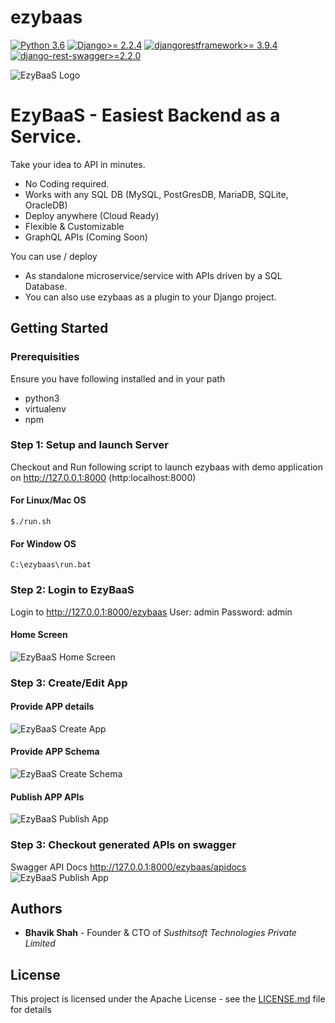 # ezybaas

[![Python 3.6](https://img.shields.io/badge/python-3.6-blue.svg)](https://www.python.org/downloads/release/python-360/)
[![Django>= 2.2.4](https://img.shields.io/badge/django-2.2.4-blue.svg)](https://www.djangoproject.com/download/)
[![djangorestframework>= 3.9.4](https://img.shields.io/badge/djangorestframework-3.9.4-blue.svg)](https://www.django-rest-framework.org/)
[![django-rest-swagger>=2.2.0](https://img.shields.io/badge/djangorestswagger-2.2.0-blue.svg)](https://django-rest-swagger.readthedocs.io/en/latest/)

![EzyBaaS Logo](https://github.com/bhavik1st/ezybaas/blob/master/core/ezybaas/docs/images/brand/logo.png?raw=true)

# EzyBaaS - Easiest Backend as a Service.

Take your idea to API in minutes.
* No Coding required. 
* Works with any SQL DB (MySQL, PostGresDB, MariaDB, SQLite, OracleDB)
* Deploy anywhere (Cloud Ready) 
* Flexible & Customizable 
* GraphQL APIs (Coming Soon)

You can use / deploy 
* As standalone microservice/service with APIs driven by a SQL Database.
* You can also use ezybaas as a plugin to your Django project.

## Getting Started

### Prerequisities
Ensure you have following installed and in your path
* python3
* virtualenv
* npm 

### Step 1: Setup and launch Server
Checkout and 
Run following script to launch ezybaas with demo application on http://127.0.0.1:8000 (http:localhost:8000)

#### For Linux/Mac OS
```
$./run.sh
```

#### For Window OS
```
C:\ezybaas\run.bat
```

### Step 2: Login to EzyBaaS
Login to http://127.0.0.1:8000/ezybaas
User: 	  admin
Password: admin

#### Home Screen
![EzyBaaS Home Screen](https://github.com/bhavik1st/ezybaas/blob/master/docs/images/Home.png?raw=true)

### Step 3: Create/Edit App
#### Provide APP details
![EzyBaaS Create App](https://github.com/bhavik1st/ezybaas/blob/master/docs/images/CreateApp.png?raw=true)

#### Provide APP Schema
![EzyBaaS Create Schema](https://github.com/bhavik1st/ezybaas/blob/master/docs/images/CreateApp.png?raw=true)

#### Publish APP APIs
![EzyBaaS Publish App](https://github.com/bhavik1st/ezybaas/blob/master/docs/images/GoLive.png?raw=true)

### Step 3: Checkout generated APIs on swagger
Swagger API Docs http://127.0.0.1:8000/ezybaas/apidocs
![EzyBaaS Publish App](https://github.com/bhavik1st/ezybaas/blob/master/docs/images/Swagger.png?raw=true)

## Authors
* **Bhavik Shah** - Founder & CTO of *Susthitsoft Technologies Private Limited*

## License

This project is licensed under the Apache License - see the [LICENSE.md](LICENSE.md) file for details





